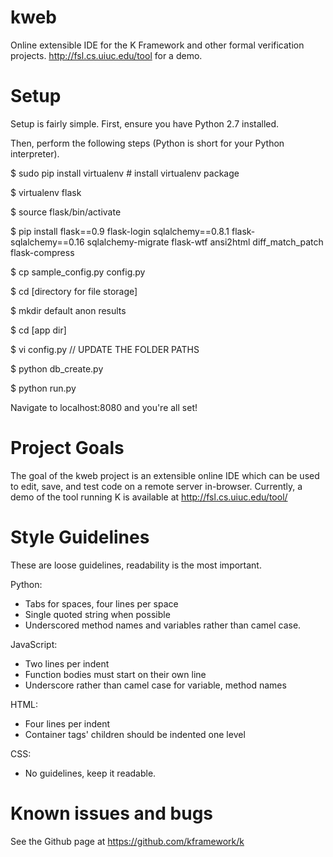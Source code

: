 kweb
====

Online extensible IDE for the K Framework and other formal verification projects.  http://fsl.cs.uiuc.edu/tool for a demo.

Setup
===

Setup is fairly simple.  First, ensure you have Python 2.7 installed.

Then, perform the following steps (Python is short for your Python interpreter).

$ sudo pip install virtualenv # install virtualenv package

$ virtualenv flask 

$ source flask/bin/activate

$ pip install flask==0.9 flask-login sqlalchemy==0.8.1 flask-sqlalchemy==0.16 sqlalchemy-migrate flask-wtf ansi2html diff_match_patch flask-compress

$ cp sample_config.py config.py

$ cd [directory for file storage]

$ mkdir default anon results

$ cd [app dir]


$ vi config.py // UPDATE THE FOLDER PATHS

$ python db_create.py

$ python run.py

Navigate to localhost:8080 and you're all set!

Project Goals
===
The goal of the kweb project is an extensible online IDE which can be used to edit, save, and test code on a remote server in-browser.
Currently, a demo of the tool running K is available at http://fsl.cs.uiuc.edu/tool/

Style Guidelines
===
These are loose guidelines, readability is the most important.

Python:
- Tabs for spaces, four lines per space
- Single quoted string when possible
- Underscored method names and variables rather than camel case.

JavaScript:
- Two lines per indent
- Function bodies must start on their own line
- Underscore rather than camel case for variable, method names

HTML:
- Four lines per indent
- Container tags' children should be indented one level

CSS:
- No guidelines, keep it readable.

Known issues and bugs
===
See the Github page at https://github.com/kframework/k
